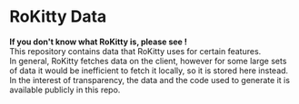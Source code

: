 # RoKitty Data
**If you don't know what RoKitty is, please see <website>!**  
This repository contains data that RoKitty uses for certain features.  
In general, RoKitty fetches data on the client, however for some large sets of data it would be inefficient to fetch it locally, so it is stored here instead. 
In the interest of transparency, the data and the code used to generate it is available publicly in this repo.
